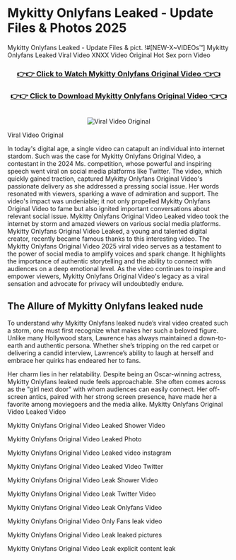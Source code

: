# Mykitty Onlyfans Leaked - Update Files & Photos 2025

Mykitty Onlyfans Leaked - Update Files & pict. !#[NEW-X~VIDEOs™] Mykitty Onlyfans Leaked Viral Video XNXX Video Original Hot Sex porn Video
<br>
<div align="center">
<h3><a href="https://links2leaks.com/mykitty" rel="nofollow">👉👉 Click to Watch Mykitty Onlyfans Original Video 👈👈</a></h3>
<h3><a href="https://links2leaks.com/mykitty" rel="nofollow">👉👉 Click to Download Mykitty Onlyfans Original Video 👈👈</a></h3>
<br>
<a href="https://links2leaks.com/mykitty" rel="nofollow"><img src="https://i.ibb.co/Gkj2r4b/banner.png" alt="Viral Video Original" style="max-width: 100%; display: inline-block;" data-target="animated-image.originalImage"></a>
</div>

Viral Video Original

In today's digital age, a single video can catapult an individual into internet stardom. Such was the case for Mykitty Onlyfans Original Video, a contestant in the 2024 Ms. competition, whose powerful and inspiring speech went viral on social media platforms like Twitter.
The video, which quickly gained traction, captured Mykitty Onlyfans Original Video's passionate delivery as she addressed a pressing social issue. Her words resonated with viewers, sparking a wave of admiration and support. The video's impact was undeniable; it not only propelled Mykitty Onlyfans Original Video to fame but also ignited important conversations about relevant social issue.
Mykitty Onlyfans Original Video Leaked video took the internet by storm and amazed viewers on various social media platforms. Mykitty Onlyfans Original Video Leaked, a young and talented digital creator, recently became famous thanks to this interesting video.
The Mykitty Onlyfans Original Video 2025 viral video serves as a testament to the power of social media to amplify voices and spark change. It highlights the importance of authentic storytelling and the ability to connect with audiences on a deep emotional level. As the video continues to inspire and empower viewers, Mykitty Onlyfans Original Video's legacy as a viral sensation and advocate for privacy will undoubtedly endure.

<h2>The Allure of Mykitty Onlyfans leaked nude</h2>


To understand why Mykitty Onlyfans leaked nude’s viral video created such a storm, one must first recognize what makes her such a beloved figure. Unlike many Hollywood stars, Lawrence has always maintained a down-to-earth and authentic persona. Whether she’s tripping on the red carpet or delivering a candid interview, Lawrence’s ability to laugh at herself and embrace her quirks has endeared her to fans.

Her charm lies in her relatability. Despite being an Oscar-winning actress, Mykitty Onlyfans leaked nude feels approachable. She often comes across as the "girl next door" with whom audiences can easily connect. Her off-screen antics, paired with her strong screen presence, have made her a favorite among moviegoers and the media alike.
Mykitty Onlyfans Original Video Leaked Video

Mykitty Onlyfans Original Video Leaked Shower Video

Mykitty Onlyfans Original Video Leaked Photo

Mykitty Onlyfans Original Video Leaked video instagram

Mykitty Onlyfans Original Video Leaked Video Twitter

Mykitty Onlyfans Original Video Leak Shower Video

Mykitty Onlyfans Original Video Leak Twitter Video

Mykitty Onlyfans Original Video Leak Onlyfans Video

Mykitty Onlyfans Original Video Only Fans leak video

Mykitty Onlyfans Original Video Leak leaked pictures

Mykitty Onlyfans Original Video Leak explicit content leak